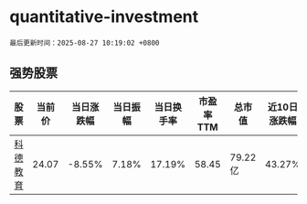 # quantitative-investment

`最后更新时间：2025-08-27 10:19:02 +0800`

## 强势股票

|股票|当前价|当日涨跌幅|当日振幅|当日换手率|市盈率TTM|总市值|近10日涨跌幅|
|----|----|----|----|----|----|----|----|
|[科德教育](https://xueqiu.com/S/SZ300192)|24.07|-8.55%|7.18%|17.19%|58.45|79.22亿|43.27%|
